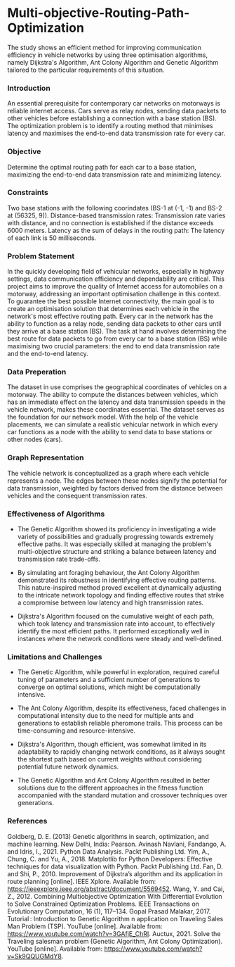# Multi-objective-Routing-Path-Optimization
The study shows an efficient method for improving communication efficiency in vehicle networks by using three optimisation algorithms, namely Dijkstra's Algorithm, Ant Colony Algorithm and Genetic Algorithm tailored to the particular requirements of this situation.

### Introduction
An essential prerequisite for contemporary car networks on motorways is reliable internet access. Cars serve as relay nodes, sending data packets to other vehicles before establishing a connection with a base station (BS). The optimization problem is to identify a routing method that minimises latency and maximises the end-to-end data transmission rate for every car.

### Objective
Determine the optimal routing path for each car to a base station, maximizing the end-to-end data transmission rate and minimizing latency.

### Constraints
Two base stations with the following coorindates (BS-1 at (-1, -1) and BS-2 at (56325, 9)).
Distance-based transmission rates: Transmission rate varies with distance, and no connection is established if the distance exceeds 6000 meters.
Latency as the sum of delays in the routing path: The latency of each link is 50 milliseconds.

### Problem Statement
In the quickly developing field of vehicular networks, especially in highway settings, data communication efficiency and dependability are critical. This project aims to improve the quality of Internet access for automobiles on a motorway, addressing an important optimisation challenge in this context. To guarantee the best possible Internet connectivity, the main goal is to create an optimisation solution that determines each vehicle in the network's most effective routing path. Every car in the network has the ability to function as a relay node, sending data packets to other cars until they arrive at a base station (BS). The task at hand involves determining the best route for data packets to go from every car to a base station (BS) while maximising two crucial parameters: the end to end data transmission rate and the end-to-end latency.

### Data Preperation
The dataset in use comprises the geographical coordinates of vehicles on a motorway. The ability to compute the distances between vehicles, which has an immediate effect on the latency and data transmission speeds in the vehicle network, makes these coordinates essential. The dataset serves as the foundation for our network model. With the help of the vehicle placements, we can simulate a realistic vehicular network in which every car functions as a node with the ability to send data to base stations or other nodes (cars).

### Graph Representation
The vehicle network is conceptualized as a graph where each vehicle represents a node. The edges between these nodes signify the potential for data transmission, weighted by factors derived from the distance between vehicles and the consequent transmission rates.

### Effectiveness of Algorithms
- The Genetic Algorithm showed its proficiency in investigating a wide variety of possibilities and gradually progressing towards extremely effective paths. It was especially skilled at managing the problem's multi-objective structure and striking a balance between latency and transmission rate trade-offs.

- By simulating ant foraging behaviour, the Ant Colony Algorithm demonstrated its robustness in identifying effective routing patterns. This nature-inspired method proved excellent at dynamically adjusting to the intricate network topology and finding effective routes that strike a compromise between low latency and high transmission rates.

- Dijkstra's Algorithm focused on the cumulative weight of each path, which took latency and transmission rate into account, to effectively identify the most efficient paths. It performed exceptionally well in instances where the network conditions were steady and well-defined.

### Limitations and Challenges
- The Genetic Algorithm, while powerful in exploration, required careful tuning of parameters and a sufficient number of generations to converge on optimal solutions, which might be computationally intensive.

- The Ant Colony Algorithm, despite its effectiveness, faced challenges in computational intensity due to the need for multiple ants and generations to establish reliable pheromone trails. This process can be time-consuming and resource-intensive.

- Dijkstra's Algorithm, though efficient, was somewhat limited in its adaptability to rapidly changing network conditions, as it always sought the shortest path based on current weights without considering potential future network dynamics.

- The Genetic Algorithm and Ant Colony Algorithm resulted in better solutiions due to the different approaches in the fitness function accompanied with the standard mutation and crossover techniques over generations.

### References

Goldberg, D. E. (2013) Genetic algorithms in search, optimization, and machine learning. New Delhi, India: Pearson.
Avinash Navlani, Fandango, A. and Idris, I., 2021. Python Data Analysis. Packt Publishing Ltd.
Yim, A., Chung, C. and Yu, A., 2018. Matplotlib for Python Developers: Effective techniques for data visualization with Python. Packt Publishing Ltd.
Fan, D. and Shi, P., 2010. Improvement of Dijkstra’s algorithm and its application in route planning [online]. IEEE Xplore. Available from: https://ieeexplore.ieee.org/abstract/document/5569452.
Wang, Y. and Cai, Z., 2012. Combining Multiobjective Optimization With Differential Evolution to Solve Constrained Optimization Problems. IEEE Transactions on Evolutionary Computation, 16 (1), 117–134.
Gopal Prasad Malakar, 2017. Tutorial : Introduction to Genetic Algorithm n application on Traveling Sales Man Problem (TSP). YouTube [online]. Available from: https://www.youtube.com/watch?v=3GAfjE_ChRI.
Auctux, 2021. Solve the Traveling salesman problem (Genetic Algorithm, Ant Colony Optimization). YouTube [online]. Available from: https://www.youtube.com/watch?v=Sk9QQUGMdY8.
